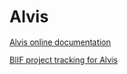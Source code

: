 # Alvis

[Alvis online documentation](https://www.c3se.chalmers.se)

[BIIF project tracking for Alvis](https://docs.google.com/spreadsheets/d/1p2Z4kYAKkj7fXY4HEL228ddVf5vcljr9RBzVzWeh0c8/)
